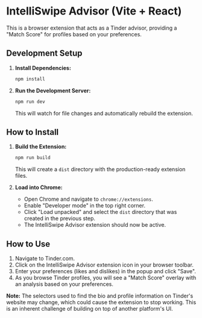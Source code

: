 # IntelliSwipe Advisor (Vite + React)

This is a browser extension that acts as a Tinder advisor, providing a "Match Score" for profiles based on your preferences.

## Development Setup

1.  **Install Dependencies:**
    ```bash
    npm install
    ```

2.  **Run the Development Server:**
    ```bash
    npm run dev
    ```
    This will watch for file changes and automatically rebuild the extension.

## How to Install

1.  **Build the Extension:**
    ```bash
    npm run build
    ```
    This will create a `dist` directory with the production-ready extension files.

2.  **Load into Chrome:**
    - Open Chrome and navigate to `chrome://extensions`.
    - Enable "Developer mode" in the top right corner.
    - Click "Load unpacked" and select the `dist` directory that was created in the previous step.
    - The IntelliSwipe Advisor extension should now be active.

## How to Use

1.  Navigate to Tinder.com.
2.  Click on the IntelliSwipe Advisor extension icon in your browser toolbar.
3.  Enter your preferences (likes and dislikes) in the popup and click "Save".
4.  As you browse Tinder profiles, you will see a "Match Score" overlay with an analysis based on your preferences.

**Note:** The selectors used to find the bio and profile information on Tinder's website may change, which could cause the extension to stop working. This is an inherent challenge of building on top of another platform's UI.